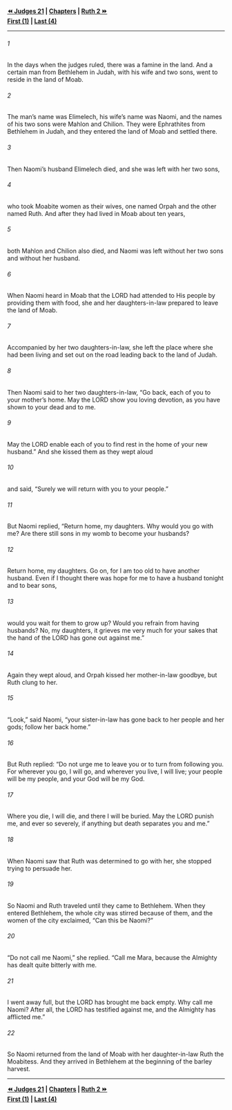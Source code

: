   
**[⏪ Judges 21](../44.07%20Judges/Judges%2021.md) | [Chapters](./_index.md) | [Ruth 2 ⏩](./Ruth%202.md)**  
**[First (1)](Ruth%201.md) | [Last (4)](./Ruth%204.md)**  
  
---  
  
###### 1  
In the days when the judges ruled, there was a famine in the land. And a certain man from Bethlehem in Judah, with his wife and two sons, went to reside in the land of Moab.  
  
###### 2  
The man’s name was Elimelech, his wife’s name was Naomi, and the names of his two sons were Mahlon and Chilion. They were Ephrathites from Bethlehem in Judah, and they entered the land of Moab and settled there.  
  
###### 3  
Then Naomi’s husband Elimelech died, and she was left with her two sons,  
  
###### 4  
who took Moabite women as their wives, one named Orpah and the other named Ruth. And after they had lived in Moab about ten years,  
  
###### 5  
both Mahlon and Chilion also died, and Naomi was left without her two sons and without her husband.  
  
###### 6  
When Naomi heard in Moab that the LORD had attended to His people by providing them with food, she and her daughters-in-law prepared to leave the land of Moab.  
  
###### 7  
Accompanied by her two daughters-in-law, she left the place where she had been living and set out on the road leading back to the land of Judah.  
  
###### 8  
Then Naomi said to her two daughters-in-law, “Go back, each of you to your mother’s home. May the LORD show you loving devotion, as you have shown to your dead and to me.  
  
###### 9  
May the LORD enable each of you to find rest in the home of your new husband.” And she kissed them as they wept aloud  
  
###### 10  
and said, “Surely we will return with you to your people.”  
  
###### 11  
But Naomi replied, “Return home, my daughters. Why would you go with me? Are there still sons in my womb to become your husbands?  
  
###### 12  
Return home, my daughters. Go on, for I am too old to have another husband. Even if I thought there was hope for me to have a husband tonight and to bear sons,  
  
###### 13  
would you wait for them to grow up? Would you refrain from having husbands? No, my daughters, it grieves me very much for your sakes that the hand of the LORD has gone out against me.”  
  
###### 14  
Again they wept aloud, and Orpah kissed her mother-in-law goodbye, but Ruth clung to her.  
  
###### 15  
“Look,” said Naomi, “your sister-in-law has gone back to her people and her gods; follow her back home.”  
  
###### 16  
But Ruth replied: “Do not urge me to leave you or to turn from following you. For wherever you go, I will go, and wherever you live, I will live; your people will be my people, and your God will be my God.  
  
###### 17  
Where you die, I will die, and there I will be buried. May the LORD punish me, and ever so severely, if anything but death separates you and me.”  
  
###### 18  
When Naomi saw that Ruth was determined to go with her, she stopped trying to persuade her.  
  
###### 19  
So Naomi and Ruth traveled until they came to Bethlehem. When they entered Bethlehem, the whole city was stirred because of them, and the women of the city exclaimed, “Can this be Naomi?”  
  
###### 20  
“Do not call me Naomi,” she replied. “Call me Mara, because the Almighty has dealt quite bitterly with me.  
  
###### 21  
I went away full, but the LORD has brought me back empty. Why call me Naomi? After all, the LORD has testified against me, and the Almighty has afflicted me.”  
  
###### 22  
So Naomi returned from the land of Moab with her daughter-in-law Ruth the Moabitess. And they arrived in Bethlehem at the beginning of the barley harvest.  
  
  
---  
  
**[⏪ Judges 21](../44.07%20Judges/Judges%2021.md) | [Chapters](./_index.md) | [Ruth 2 ⏩](./Ruth%202.md)**  
**[First (1)](Ruth%201.md) | [Last (4)](./Ruth%204.md)**  
  
